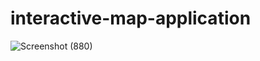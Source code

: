 # interactive-map-application

![Screenshot (880)](https://github.com/iam-pratham/interactive-map-application/assets/101522954/0602b711-3c16-4b95-ac35-2f8be923276f)
